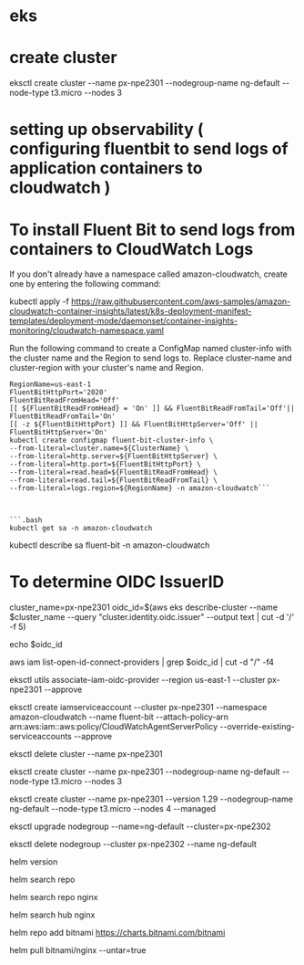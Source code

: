# eks

# create cluster
eksctl create cluster --name px-npe2301 --nodegroup-name ng-default --node-type t3.micro --nodes 3

# setting up observability ( configuring fluentbit to send logs of application containers to cloudwatch )

# To install Fluent Bit to send logs from containers to CloudWatch Logs
If you don't already have a namespace called amazon-cloudwatch, create one by entering the following command:

kubectl apply -f https://raw.githubusercontent.com/aws-samples/amazon-cloudwatch-container-insights/latest/k8s-deployment-manifest-templates/deployment-mode/daemonset/container-insights-monitoring/cloudwatch-namespace.yaml


Run the following command to create a ConfigMap named cluster-info with the cluster name and the Region to send logs to. Replace cluster-name and cluster-region with your cluster's name and Region.

```ClusterName=px-npe2301
RegionName=us-east-1
FluentBitHttpPort='2020'
FluentBitReadFromHead='Off'
[[ ${FluentBitReadFromHead} = 'On' ]] && FluentBitReadFromTail='Off'|| FluentBitReadFromTail='On'
[[ -z ${FluentBitHttpPort} ]] && FluentBitHttpServer='Off' || FluentBitHttpServer='On'
kubectl create configmap fluent-bit-cluster-info \
--from-literal=cluster.name=${ClusterName} \
--from-literal=http.server=${FluentBitHttpServer} \
--from-literal=http.port=${FluentBitHttpPort} \
--from-literal=read.head=${FluentBitReadFromHead} \
--from-literal=read.tail=${FluentBitReadFromTail} \
--from-literal=logs.region=${RegionName} -n amazon-cloudwatch```



```.bash
kubectl get sa -n amazon-cloudwatch
```

kubectl describe sa fluent-bit -n amazon-cloudwatch

# To determine OIDC IssuerID
cluster_name=px-npe2301
oidc_id=$(aws eks describe-cluster --name $cluster_name --query "cluster.identity.oidc.issuer" --output text | cut -d '/' -f 5)

echo $oidc_id

aws iam list-open-id-connect-providers | grep $oidc_id | cut -d "/" -f4


eksctl utils associate-iam-oidc-provider --region us-east-1 --cluster px-npe2301 --approve

eksctl create iamserviceaccount --cluster px-npe2301 --namespace amazon-cloudwatch --name fluent-bit --attach-policy-arn arn:aws:iam::aws:policy/CloudWatchAgentServerPolicy --override-existing-serviceaccounts --approve


eksctl delete cluster --name px-npe2301













eksctl create cluster --name px-npe2301 --nodegroup-name ng-default --node-type t3.micro --nodes 3

eksctl create cluster --name px-npe2301 --version 1.29 --nodegroup-name ng-default --node-type t3.micro --nodes 4 --managed

eksctl upgrade nodegroup --name=ng-default --cluster=px-npe2302

eksctl delete nodegroup --cluster px-npe2302 --name ng-default


helm version

helm search repo

helm search repo nginx

helm search hub nginx

helm repo add bitnami https://charts.bitnami.com/bitnami

helm pull bitnami/nginx --untar=true
